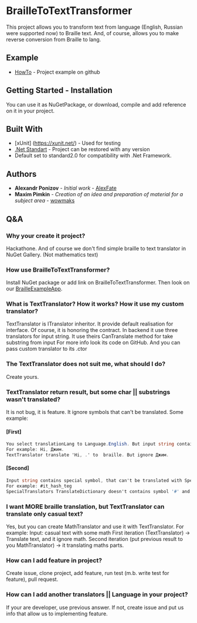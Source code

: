 # BrailleToTextTransformer
This project allows you to transform text from language (English, Russian were supported now) to Braille text.
And, of course, allows you to make reverse conversion from Braille to lang.
## Example
* [HowTo](https://github.com/AlexFate/BrailleToTextTransformer/tree/master/BrailleExampleApp) - Project example on github
## Getting Started - Installation
You can use it as NuGetPackage, or download, compile and add reference on it in your project.
## Built With
* [xUnit] (https://xunit.net/) - Used for testing
* [.Net Standart](https://docs.microsoft.com/en-us/dotnet/standard/net-standard) - Project can be restored with any version
* Default set to standard2.0 for compatibility with .Net Framework.
## Authors
* **Alexandr Ponizov** - *Initial work* - [AlexFate](https://github.com/AlexFate)
* **Maxim Pimkin** - *Creation of an idea and preparation of material for a subject area* - [wowmaks](https://gitlab.com/wowmaks)
## Q&A
### Why your create it project?
Hackathone. And of course we don't find simple braille to text translator in NuGet Gallery. (Not mathematics text)          

### How use BrailleToTextTransformer?
Install NuGet package or add link on BrailleToTextTransformer. Then look on our [BrailleExampleApp](https://github.com/AlexFate/BrailleToTextTransformer/tree/master/BrailleExampleApp).

### What is TextTranslator? How it works? How it use my custom translator?
TextTranslator is ITranslator inheritor. It provide default realisation for interface. Of course, it is honoring the contract.
In backend it use three translators for input string. It use theirs CanTranslate method for take substring from input
For more info look its code on GitHub.
And you can pass custom translator to its .ctor
### The TextTranslator does not suit me, what should I do?
Create yours.           

### TextTranslator return result, but some char || substrings wasn't translated?
It is not bug, it is feature. It ignore symbols that can't be translated.
Some example:
#### [First]
```c#
You select translationLang to Language.English. But input string contains russian symbol.
For example: Hi, Джим.
TextTranslator translate 'Hi, .' to  braille. But ignore Джим.
```
#### [Second]
```c#
Input string contains special symbol, that can't be translated with SpecialTranslator.
For example: #it_hash_teg
SpecialTranslators TranslateDictionary doesn't contains symbol '#' and '_', of course it can't translate it.
```
### I want MORE braille translation, but TextTranslator can translate only casual text?
Yes, but you can create MathTranslator and use it with TextTranslator. For example:
Input: casual text with some math
First iteration (TextTranslator) -> Translate text, and it ignore math.
Second iteration (put previous result to you MathTranslator) -> it translating maths parts.
### How can I add feature in project?
Create issue, clone project, add feature, run test (m.b. write test for feature), pull request.
### How can I add another translators || Language in your project?
If your are developer, use previous answer. If not, create issue and put us info that allow us to implementing feature.
